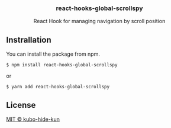 <h3 align="center">
  react-hooks-global-scrollspy
</h3>

<p align="center">
React Hook for managing navigation by scroll position
</p>

## Instrallation
You can install the package from npm.

```
$ npm install react-hooks-global-scrollspy
```

or

```
$ yarn add react-hooks-global-scrollspy
```

## License
[MIT © kubo-hide-kun](./LICENSE)
